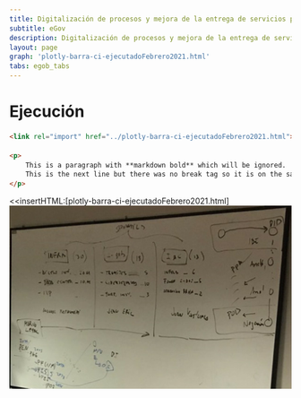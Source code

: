 ```yaml
---
title: Digitalización de procesos y mejora de la entrega de servicios prestados por el sector público
subtitle: eGov
description: Digitalización de procesos y mejora de la entrega de servicios prestados por el sector público
layout: page
graph: 'plotly-barra-ci-ejecutadoFebrero2021.html'
tabs: egob_tabs
---
```


# Ejecución

```html
<link rel="import" href="../plotly-barra-ci-ejecutadoFebrero2021.html">

<p>
    This is a paragraph with **markdown bold** which will be ignored.
    This is the next line but there was no break tag so it is on the same line.
</p>
```
<<insertHTML:[plotly-barra-ci-ejecutadoFebrero2021.html]
[![Pizarra](/img/20170913-plannacionalticsplanpizarra.jpg)](http://google.com.au/)
